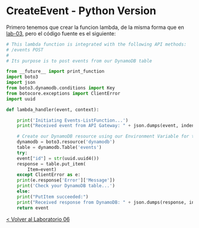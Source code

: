 # CreateEvent - Python Version

Primero tenemos que crear la funcion lambda, de la misma forma que en [lab-03](../lambda-functions-python/EventsList), pero el código fuente es el siguiente:

```python
# This lambda function is integrated with the following API methods:
# /events POST
#
# Its purpose is to post events from our DynamoDB table

from __future__ import print_function
import boto3
import json
from boto3.dynamodb.conditions import Key
from botocore.exceptions import ClientError
import uuid

def lambda_handler(event, context):

    print('Initiating Events-ListFunction...')
    print("Received event from API Gateway: " + json.dumps(event, indent=2))

    # Create our DynamoDB resource using our Environment Variable for table name
    dynamodb = boto3.resource('dynamodb')
    table = dynamodb.Table('events')
    try:
	event["id"] = str(uuid.uuid4())
	response = table.put_item(
	    Item=event)
    except ClientError as e:
	print(e.response['Error']['Message'])
	print('Check your DynamoDB table...')
    else:
	print("PutItem succeeded:")
	print("Received response from DynamoDB: " + json.dumps(response, indent=2))
	return event

```


[< Volver al Laboratorio 06 ](../../lab-06#crear-endpoint) 
